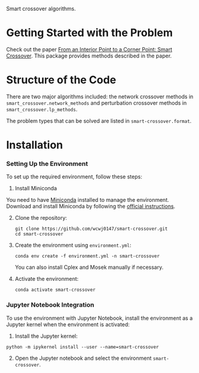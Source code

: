 Smart crossover algorithms.

Getting Started with the Problem
================================

Check out the paper [From an Interior Point to a Corner Point: Smart Crossover](https://arxiv.org/abs/2102.09420/).
This package provides methods described in the paper.


Structure of the Code
=====================
There are two major algorithms included:
the network crossover methods in 
`smart_crossover.network_methods` and perturbation crossover
methods in `smart_crossover.lp_methods`.

The problem types that can be solved are listed in `smart-crossover.format`.

Installation
==============

### Setting Up the Environment

To set up the required environment, follow these steps:

1. Install Miniconda

You need to have [Miniconda](https://docs.conda.io/en/latest/miniconda.html) installed to manage the environment. Download and install Miniconda by following the [official instructions](https://docs.conda.io/en/latest/miniconda.html).

2. Clone the repository:
   ```
   git clone https://github.com/wcwj0147/smart-crossover.git
   cd smart-crossover
   ```
3. Create the environment using `environment.yml`:
   ```
   conda env create -f environment.yml -n smart-crossover
   ```
   You can also install Cplex and Mosek manually if necessary.
   
4. Activate the environment:
   ```
   conda activate smart-crossover
   ```

### Jupyter Notebook Integration

To use the environment with Jupyter Notebook, install the environment as a Jupyter kernel when the environment is activated:

1. Install the Jupyter kernel:
  ```
  python -m ipykernel install --user --name=smart-crossover  
  ```
2. Open the Jupyter notebook and select the environment `smart-crossover`.

